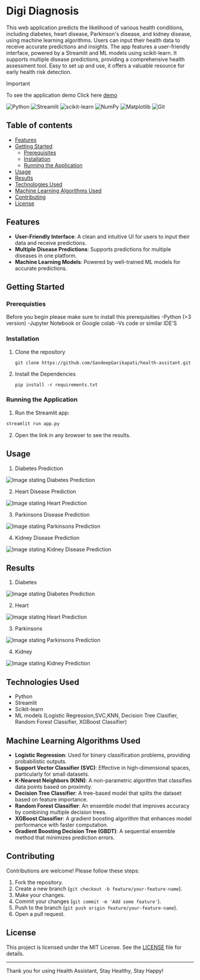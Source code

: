 # Digi Diagnosis
This web application predicts the likelihood of various health conditions, including diabetes, heart disease, Parkinson's disease, and kidney disease, using machine learning algorithms. Users can input their health data to receive accurate predictions and insights. The app features a user-friendly interface, powered by a Streamlit and ML models using scikit-learn. It supports multiple disease predictions, providing a comprehensive health assessment tool. Easy to set up and use, it offers a valuable resource for early health risk detection.

> [!IMPORTANT]  
> To see the application demo Click here [demo](https://healthassitant.streamlit.app/)


![Python](https://img.shields.io/badge/python-3670A0?style=for-the-badge&logo=python&logoColor=ffdd54) ![Streamlit](https://img.shields.io/badge/Streamlit-%23FE4B4B.svg?style=for-the-badge&logo=streamlit&logoColor=white) ![scikit-learn](https://img.shields.io/badge/scikit--learn-%23F7931E.svg?style=for-the-badge&logo=scikit-learn&logoColor=white) ![NumPy](https://img.shields.io/badge/numpy-%23013243.svg?style=for-the-badge&logo=numpy&logoColor=white) ![Matplotlib](https://img.shields.io/badge/Matplotlib-%23ffffff.svg?style=for-the-badge&logo=Matplotlib&logoColor=black) ![Git](https://img.shields.io/badge/git-%23F05033.svg?style=for-the-badge&logo=git&logoColor=white)

## Table of contents
- [Features](#features)
- [Getting Started](#getting-started)
  - [Prerequisites](#prerequisites)
  - [Installation](#installation)
  - [Running the Application](#running-the-application)
- [Usage](#usage)
- [Results](#results)
- [Technologies Used](#technologies-used)
- [Machine Learning Algorithms Used](#machine-learning-algorithms-used)
- [Contributing](#contributing)
- [License](#license)

## Features
- **User-Friendly Interface**: A clean and intuitive UI for users to input their data and receive predictions.
- **Multiple Disease Predictions**: Supports predictions for multiple diseases in one platform.
- **Machine Learning Models**: Powered by well-trained ML models for accurate predictions.

## Getting Started

### Prerequisties
Before you begin please make sure to install this prerequisities
-Python (>3 version)
-Jupyter Notebook or Google colab
-Vs code or similar IDE'S

### Installation
1. Clone the repository
   ```
   git clone https://github.com/SandeepGarikapati/health-assitant.git

   ```
2. Install the Dependencies
   ```
   pip install -r requirements.txt
   
   ```

### Running the Application
1. Run the Streamlit app:
```bash
streamlit run app.py
```
2. Open the link in any browser to see the results.

## Usage
1. Diabetes Prediction

![Image stating Diabetes Prediction](images/image-1.png)

2. Heart Disease Prediction
   
![Image stating Heart Prediction](images/image-2.png)

3. Parkinsons Disease Prediction

![Image stating Parkinsons Prediction](images/image-3.png)

4. Kidney Disease Prediction

![Image stating Kidney Disease Prediction](images/image-4.png)

## Results
1. Diabetes

![Image stating Diabetes Prediction](images/result-1.png)

2. Heart
   
![Image stating Heart Prediction](images/result-2.png)

3. Parkinsons
   
![Image stating Parkinsons Prediction](images/result-3.png)

4. Kidney
   
![Image stating Kidney Prediction](images/result-4.png)


## Technologies Used

- Python
- Streamlit
- Scikit-learn
- ML models (Logistic Regression,SVC,KNN, Decision Tree Clasifier, Random Forest Classifier, XGBoost Classifier)

## Machine Learning Algorithms Used
- **Logistic Regression**: Used for binary classification problems, providing probabilistic outputs.
- **Support Vector Classifier (SVC)**: Effective in high-dimensional spaces, particularly for small datasets.
- **K-Nearest Neighbors (KNN)**: A non-parametric algorithm that classifies data points based on proximity.
- **Decision Tree Classifier**: A tree-based model that splits the dataset based on feature importance.
- **Random Forest Classifier**: An ensemble model that improves accuracy by combining multiple decision trees.
- **XGBoost Classifier**: A gradient boosting algorithm that enhances model performance with faster computation.
- **Gradient Boosting Decision Tree (GBDT)**: A sequential ensemble method that minimizes prediction errors.

## Contributing

Contributions are welcome! Please follow these steps:

1. Fork the repository.
2. Create a new branch (`git checkout -b feature/your-feature-name`).
3. Make your changes.
4. Commit your changes (`git commit -m 'Add some feature'`).
5. Push to the branch (`git push origin feature/your-feature-name`).
6. Open a pull request.

## License

This project is licensed under the MIT License. See the [LICENSE](LICENSE) file for details.

---

Thank you for using Health Assistant, Stay Healthy, Stay Happy!

